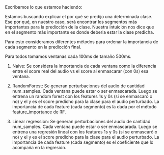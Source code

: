 Escribamos lo que estamos haciendo: 


Estamos buscando explicar el por qué se predijo una determinada clase. Ese por qué, en nuestro caso, será encontrar los segmentos más importantes para la predicción de la clase.
Nuestra intuición nos dice que en el segmento más importante es donde deberia estar la clase predicha.

Para esto consideramos diferentes métodos para ordenar la importancia de cada segmento en la predicción final.

Para todos tomamos ventanas cada 100ms de tamaño 500ms.

1) Naive: Se considera la importancia de cada ventana como la diferencia entre el score real del audio vs el score al enmascarar (con 0s) esa ventana.

2) RandomForest: Se generan perturbaciones del audio de cantidad num_samples. Cada ventana puede estar o ser enmascarada. Luego se entrena un random forest con los features 1s y 0s (si se enmascaró o no) y 
el y es el score predicho para la clase para el audio perturbado. La importancia de cada feature (cada segmento) es la dada por el método feature_importance de RF.

3) Linear regression: Se generan perturbaciones del audio de cantidad num_samples. Cada ventana puede estar o ser enmascarada. Luego se entrena una regresión lineal con los features 1s y 0s (si se enmascaró o no) y 
el y es el score predicho para la clase para el audio perturbado. La importancia de cada feature (cada segmento) es el coeficiente que lo acompaña en la regresión.



